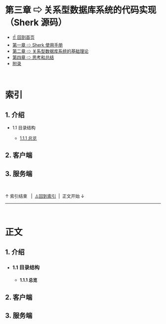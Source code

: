 # 第三章 ⇨ 关系型数据库系统的代码实现（Sherk 源码）

- [☝ 回到首页](https://github.com/Lvsi-China/Sherk)
- [第一章 ⇨ Sherk 使用手册](https://github.com/Lvsi-China/Sherk/blob/master/docs/README.chapter1.md)
- [第二章 ⇨ 关系型数据库系统的基础理论](https://github.com/Lvsi-China/Sherk/blob/master/docs/README.chapter2.md)
- [第四章 ⇨ 思考和总结](https://github.com/Lvsi-China/Sherk/blob/master/docs/README.chapter4.md)
- [附录](https://github.com/Lvsi-China/Sherk/blob/master/docs/README.appendix.md)

<br/>

# <span id="article-index">索引</span>

## 1. 介绍

- 1.1 目录结构

    - [1.1.1 总览](#article-1.1.1)

## 2. 客户端

## 3. 服务端

<br/>

↑ 索引结束 &nbsp; | &nbsp;[♙回到索引](#article-index)  &nbsp;|&nbsp; 正文开始 ↓

---

<br/>

# 正文

## 1. 介绍

- ### 1.1 目录结构

    - #### <span id="article-1.1.1">1.1.1 总览</span>

## 2. 客户端

## 3. 服务端

<br/>
